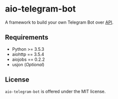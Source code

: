 # aio-telegram-bot
A framework to build your own Telegram Bot over [API](https://core.telegram.org/bots/api).


## Requirements
- Python >= 3.5.3
- aiohttp == 3.5.4
- aiojobs == 0.2.2
- usjon (_Optional_)


## License
`aio-telegram-bot` is offered under the MIT license.
